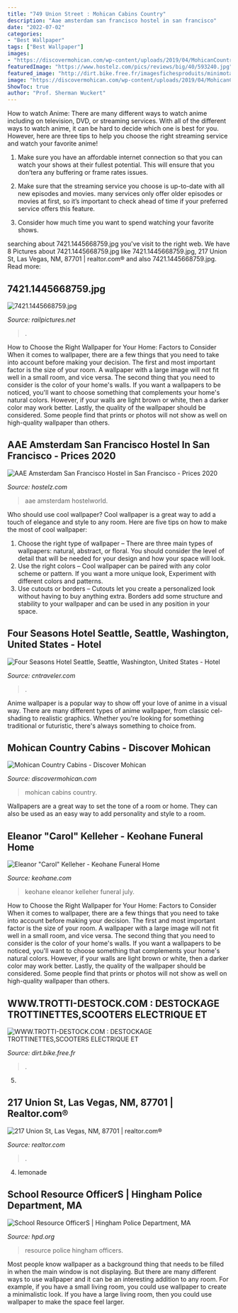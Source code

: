 ```yaml
---
title: "749 Union Street : Mohican Cabins Country"
description: "Aae amsterdam san francisco hostel in san francisco"
date: "2022-07-02"
categories:
- "Best Wallpaper"
tags: ["Best Wallpaper"]
images:
- "https://discovermohican.com/wp-content/uploads/2019/04/MohicanCountryCabins.jpg"
featuredImage: "https://www.hostelz.com/pics/reviews/big/40/593240.jpg"
featured_image: "http://dirt.bike.free.fr/imagesfichesproduits/minimotard49cc/image002.jpg"
image: "https://discovermohican.com/wp-content/uploads/2019/04/MohicanCountryCabins.jpg"
ShowToc: true
author: "Prof. Sherman Wuckert"
---
```



How to watch Anime: There are many different ways to watch anime including on television, DVD, or streaming services.
With all of the different ways to watch anime, it can be hard to decide which one is best for you. However, here are three tips to help you choose the right streaming service and watch your favorite anime!
1. Make sure you have an affordable internet connection so that you can watch your shows at their fullest potential. This will ensure that you don’tera any buffering or frame rates issues.

2. Make sure that the streaming service you choose is up-to-date with all new episodes and movies. many services only offer older episodes or movies at first, so it’s important to check ahead of time if your preferred service offers this feature.

3. Consider how much time you want to spend watching your favorite shows.

	

		
searching about 7421.1445668759.jpg you've visit to the right web. We have 8 Pictures about 7421.1445668759.jpg like 7421.1445668759.jpg, 217 Union St, Las Vegas, NM, 87701 | realtor.com® and also 7421.1445668759.jpg. Read more:
		
    
## 7421.1445668759.jpg

<img loading=lazy src="https://www.railpictures.net/images/d2/4/2/1/7421.1445668759.jpg" onerror="this.onerror=null;this.src='https://tse3.mm.bing.net/th?id=OIP.8E3P3Ujyy4NrwB70pzW2OAHaLU&amp;pid=15.1';" alt="7421.1445668759.jpg">

_Source: railpictures.net_

>. 

	

How to Choose the Right Wallpaper for Your Home: Factors to Consider
When it comes to wallpaper, there are a few things that you need to take into account before making your decision. The first and most important factor is the size of your room. A wallpaper with a large image will not fit well in a small room, and vice versa. 
The second thing that you need to consider is the color of your home's walls. If you want a wallpapers to be noticed, you'll want to choose something that complements your home's natural colors. However, if your walls are light brown or white, then a darker color may work better. 
Lastly, the quality of the wallpaper should be considered. Some people find that prints or photos will not show as well on high-quality wallpaper than others.

    
## AAE Amsterdam San Francisco Hostel In San Francisco - Prices 2020

<img loading=lazy src="https://www.hostelz.com/pics/reviews/big/40/593240.jpg" onerror="this.onerror=null;this.src='https://tse2.mm.bing.net/th?id=OIP.XCWOCX7l1WyErwQLvzp4ZgHaJ4&amp;pid=15.1';" alt="AAE Amsterdam San Francisco Hostel in San Francisco - Prices 2020">

_Source: hostelz.com_

>aae amsterdam hostelworld. 

	

Who should use cool wallpaper?
Cool wallpaper is a great way to add a touch of elegance and style to any room. Here are five tips on how to make the most of cool wallpaper: 
1) Choose the right type of wallpaper – There are three main types of wallpapers: natural, abstract, or floral. You should consider the level of detail that will be needed for your design and how your space will look. 
2) Use the right colors – Cool wallpaper can be paired with any color scheme or pattern. If you want a more unique look, Experiment with different colors and patterns. 
3) Use cutouts or borders – Cutouts let you create a personalized look without having to buy anything extra. Borders add some structure and stability to your wallpaper and can be used in any position in your space.

    
## Four Seasons Hotel Seattle, Seattle, Washington, United States - Hotel

<img loading=lazy src="https://media.cntraveler.com/photos/55c1398684775cba0a7b6b93/4:5/w_767,c_limit/four-seasons-seattle-outdoor-pool-sunset.jpg" onerror="this.onerror=null;this.src='https://tse1.mm.bing.net/th?id=OIP.W2XTmHmnSK88CY0g0TCWggHaJQ&amp;pid=15.1';" alt="Four Seasons Hotel Seattle, Seattle, Washington, United States - Hotel">

_Source: cntraveler.com_

>. 

	

Anime wallpaper is a popular way to show off your love of anime in a visual way. There are many different types of anime wallpaper, from classic cel-shading to realistic graphics. Whether you're looking for something traditional or futuristic, there's always something to choice from.

    
## Mohican Country Cabins - Discover Mohican

<img loading=lazy src="https://discovermohican.com/wp-content/uploads/2019/04/MohicanCountryCabins.jpg" onerror="this.onerror=null;this.src='https://tse2.mm.bing.net/th?id=OIP.KdsHecDGTJyCmwoJ4EaKXwHaHa&amp;pid=15.1';" alt="Mohican Country Cabins - Discover Mohican">

_Source: discovermohican.com_

>mohican cabins country. 

	

Wallpapers are a great way to set the tone of a room or home. They can also be used as an easy way to add personality and style to a room.

    
## Eleanor &quot;Carol&quot; Kelleher - Keohane Funeral Home

<img loading=lazy src="https://keohane.com/assets/Kelleher-Eleanor-180x180.jpg" onerror="this.onerror=null;this.src='https://tse2.mm.bing.net/th?id=OIP.bA5RNvVUFPkYPae-zphAZwAAAA&amp;pid=15.1';" alt="Eleanor &quot;Carol&quot; Kelleher - Keohane Funeral Home">

_Source: keohane.com_

>keohane eleanor kelleher funeral july. 

	

How to Choose the Right Wallpaper for Your Home: Factors to Consider
When it comes to wallpaper, there are a few things that you need to take into account before making your decision. The first and most important factor is the size of your room. A wallpaper with a large image will not fit well in a small room, and vice versa. 
The second thing that you need to consider is the color of your home's walls. If you want a wallpapers to be noticed, you'll want to choose something that complements your home's natural colors. However, if your walls are light brown or white, then a darker color may work better. 
Lastly, the quality of the wallpaper should be considered. Some people find that prints or photos will not show as well on high-quality wallpaper than others.

    
## WWW.TROTTI-DESTOCK.COM : DESTOCKAGE TROTTINETTES,SCOOTERS ELECTRIQUE ET

<img loading=lazy src="http://dirt.bike.free.fr/imagesfichesproduits/minimotard49cc/image002.jpg" onerror="this.onerror=null;this.src='https://tse2.mm.bing.net/th?id=OIP.dfEF5e0yTPi4i64wFOHcjAAAAA&amp;pid=15.1';" alt="WWW.TROTTI-DESTOCK.COM : DESTOCKAGE TROTTINETTES,SCOOTERS ELECTRIQUE ET">

_Source: dirt.bike.free.fr_

>. 

	

5.

    
## 217 Union St, Las Vegas, NM, 87701 | Realtor.com®

<img loading=lazy src="https://ap.rdcpix.com/5899cdcfabdb26366f7100f3ddeae903l-m2697871583od-w1024_h768_x2.jpg" onerror="this.onerror=null;this.src='https://tse2.mm.bing.net/th?id=OIP.8z7UdswfY-aSIQ_yIxD_hgHaFj&amp;pid=15.1';" alt="217 Union St, Las Vegas, NM, 87701 | realtor.com®">

_Source: realtor.com_

>. 

	

4. lemonade 

    
## School Resource OfficerS | Hingham Police Department, MA

<img loading=lazy src="https://www.hpd.org/ImageRepository/Path?filePath=%2fdocuments%5cIntranet%5c21%5c35%2fWALDEN+ride+600_201608261139478495.jpg" onerror="this.onerror=null;this.src='https://tse3.mm.bing.net/th?id=OIP.NeIXheS1p55FO_2DSSj7zwHaEx&amp;pid=15.1';" alt="School Resource OfficerS | Hingham Police Department, MA">

_Source: hpd.org_

>resource police hingham officers. 

	

Most people know wallpaper as a background thing that needs to be filled in when the main window is not displaying. But there are many different ways to use wallpaper and it can be an interesting addition to any room. For example, if you have a small living room, you could use wallpaper to create a minimalistic look. If you have a large living room, then you could use wallpaper to make the space feel larger.

